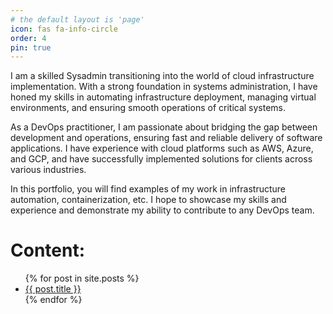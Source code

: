```yaml
---
# the default layout is 'page'
icon: fas fa-info-circle
order: 4
pin: true
---
```



<!-- > Add Markdown syntax content to file `_tabs/about.md`{: .filepath } and it will show up on this page. 
{: .prompt-tip } -->



I am a skilled Sysadmin transitioning into the world of cloud infrastructure implementation. With a strong foundation in systems administration, I have honed my skills in automating infrastructure deployment, managing virtual environments, and ensuring smooth operations of critical systems.

As a DevOps practitioner, I am passionate about bridging the gap between development and operations, ensuring fast and reliable delivery of software applications. I have experience with cloud platforms such as AWS, Azure, and GCP, and have successfully implemented solutions for clients across various industries.

In this portfolio, you will find examples of my work in infrastructure automation, containerization, etc. I hope to showcase my skills and experience and demonstrate my ability to contribute to any DevOps team.

# **Content:**

<ul>
  {% for post in site.posts %}
    <li>
      <a href="{{ post.url }}">{{ post.title }}</a>
    </li>
  {% endfor %}
</ul>